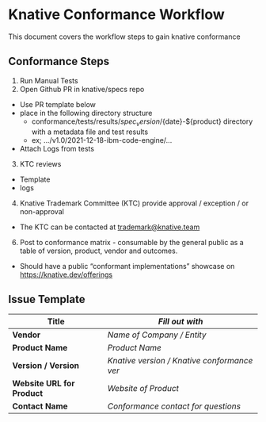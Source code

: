 # Knative Conformance Workflow

This document covers the workflow steps to gain knative conformance

## Conformance Steps
1. Run Manual Tests
2. Open Github PR in knative/specs repo 
  - Use PR template below
  - place in the following directory structure
    - conformance/tests/results/$spec_version/${date}-${product} directory with a metadata file and test results
    - ex; .../v1.0/2021-12-18-ibm-code-engine/...
  - Attach Logs from tests
3. KTC reviews 
  - Template
  - logs
4. Knative Trademark Committee (KTC) provide approval / exception / or non-approval
  - The KTC can be contacted at trademark@knative.team 
6. Post to conformance matrix - consumable by the general public as a table of version, product, vendor and outcomes.
  - Should have a public “conformant implementations” showcase on https://knative.dev/offerings



## Issue Template

| **Title** | *Fill out with* |
| ------------------ | -------------------------------------------- |
| **Vendor** | *Name of Company / Entity* |
| **Product Name** | *Product Name* |
| **Version / Version** | *Knative version / Knative conformance ver* |
| **Website URL for Product** | *Website of Product* |
| **Contact Name** | *Conformance contact for questions* |




